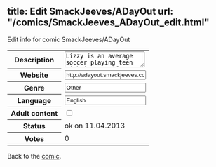 title: Edit SmackJeeves/ADayOut
url: "/comics/SmackJeeves_ADayOut_edit.html"
---
Edit info for comic SmackJeeves/ADayOut

<form name="comic" action="http://gaepostmail.appengine.com/comic" name="post">
<table class="comicinfo">
<tr>
<th>Description</th><td><textarea name="description">Lizzy is an average soccer playing teen with issues. After distancing from a childhood friend, she must find out what kind of a person she really is, and along the way, discover true potential as a soccer Champion!</textarea></td>
</tr>
<tr>
<th>Website</th><td><input type="text" name="url" value="http://adayout.smackjeeves.com/comics/"/></td>
</tr>
<tr>
<th>Genre</th><td><input type="text" name="genre" value="Other"/></td>
</tr>
<tr>
<th>Language</th><td><input type="text" name="language" value="English"/></td>
</tr>
<tr>
<th>Adult content</th><td><input type="checkbox" name="adult" value="adult" /></td>
</tr>
<tr>
<th>Status</th><td>ok on 11.04.2013</td>
</tr>
<tr>
<th>Votes</th><td>0</div></td>
</tr>
</table>
</form>

Back to the [comic](/comics/SmackJeeves_ADayOut.html).
